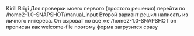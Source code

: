 Kirill Brigi 
Для проверки моего первого (простого решения) перейти по /home2-1.0-SNAPSHOT/manual_input
Второй вариант решил написать из личного интереса. Он сыроват но все же /home2-1.0-SNAPSHOT он прописан как welcome-file поэтому форма загрузится сразу